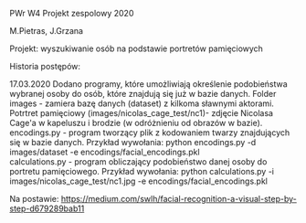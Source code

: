 PWr W4 Projekt zespolowy 2020

M.Pietras, J.Grzana

Projekt: wyszukiwanie osób na podstawie portretów pamięciowych

Historia postępów:

17.03.2020
Dodano programy, które umożliwiają określenie podobieństwa wybranej osoby do osób, które znajdują się już w bazie danych.
Folder images - zamiera bazę danych (dataset) z kilkoma sławnymi aktorami.
Potrtret pamięciowy (images/nicolas_cage_test/nc1)- zdjęcie Nicolasa Cage'a w kapeluszu i brodzie (w odróżnieniu od obrazów w bazie).
encodings.py - program tworzący plik z kodowaniem twarzy znajdujących się w bazie danych. Przykład wywołania: python encodings.py -d images/dataset -e encodings/facial_encodings.pkl   
calculations.py - program obliczający podobieństwo danej osoby do portretu pamięciowego. Przykład wywołania: python calculations.py -i images/nicolas_cage_test/nc1.jpg -e encodings/facial_encodings.pkl   

Na postawie: https://medium.com/swlh/facial-recognition-a-visual-step-by-step-d679289bab11
